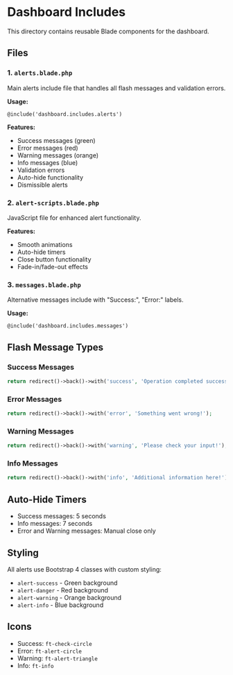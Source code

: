 # Dashboard Includes

This directory contains reusable Blade components for the dashboard.

## Files

### 1. `alerts.blade.php`
Main alerts include file that handles all flash messages and validation errors.

**Usage:**
```blade
@include('dashboard.includes.alerts')
```

**Features:**
- Success messages (green)
- Error messages (red)
- Warning messages (orange)
- Info messages (blue)
- Validation errors
- Auto-hide functionality
- Dismissible alerts

### 2. `alert-scripts.blade.php`
JavaScript file for enhanced alert functionality.

**Features:**
- Smooth animations
- Auto-hide timers
- Close button functionality
- Fade-in/fade-out effects

### 3. `messages.blade.php`
Alternative messages include with "Success:", "Error:" labels.

**Usage:**
```blade
@include('dashboard.includes.messages')
```

## Flash Message Types

### Success Messages
```php
return redirect()->back()->with('success', 'Operation completed successfully!');
```

### Error Messages
```php
return redirect()->back()->with('error', 'Something went wrong!');
```

### Warning Messages
```php
return redirect()->back()->with('warning', 'Please check your input!');
```

### Info Messages
```php
return redirect()->back()->with('info', 'Additional information here!');
```

## Auto-Hide Timers
- Success messages: 5 seconds
- Info messages: 7 seconds
- Error and Warning messages: Manual close only

## Styling
All alerts use Bootstrap 4 classes with custom styling:
- `alert-success` - Green background
- `alert-danger` - Red background
- `alert-warning` - Orange background
- `alert-info` - Blue background

## Icons
- Success: `ft-check-circle`
- Error: `ft-alert-circle`
- Warning: `ft-alert-triangle`
- Info: `ft-info`
